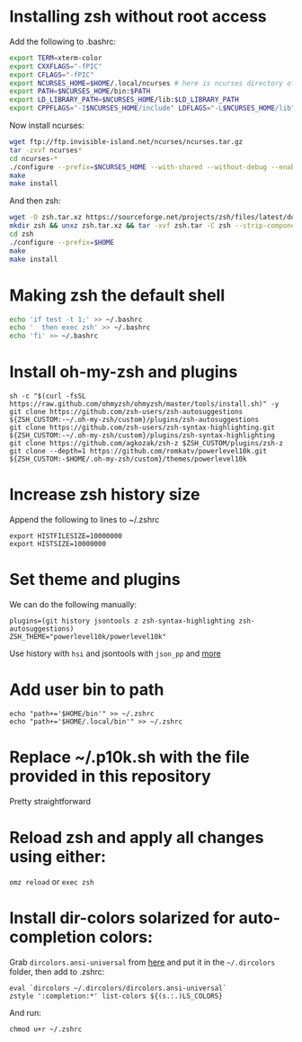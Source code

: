 # Installing zsh without root access

Add the following to .bashrc:

```bash
export TERM=xterm-color
export CXXFLAGS="-fPIC"
export CFLAGS="-fPIC"
export NCURSES_HOME=$HOME/.local/ncurses # here is ncurses directory of home directory. You can set your own path
export PATH=$NCURSES_HOME/bin:$PATH
export LD_LIBRARY_PATH=$NCURSES_HOME/lib:$LD_LIBRARY_PATH
export CPPFLAGS="-I$NCURSES_HOME/include" LDFLAGS="-L$NCURSES_HOME/lib"
```
Now install ncurses:

```bash
wget ftp://ftp.invisible-island.net/ncurses/ncurses.tar.gz
tar -zxvf ncurses*
cd ncurses-*
./configure --prefix=$NCURSES_HOME --with-shared --without-debug --enable-widec  
make
make install
```
And then zsh:

```bash
wget -O zsh.tar.xz https://sourceforge.net/projects/zsh/files/latest/download --no-check-certificate
mkdir zsh && unxz zsh.tar.xz && tar -xvf zsh.tar -C zsh --strip-components 1
cd zsh
./configure --prefix=$HOME
make
make install
```

# Making zsh the default shell

```bash
echo 'if test -t 1;' >> ~/.bashrc
echo '  then exec zsh' >> ~/.bashrc
echo 'fi' >> ~/.bashrc
```

# Install oh-my-zsh and plugins

```
sh -c "$(curl -fsSL https://raw.github.com/ohmyzsh/ohmyzsh/master/tools/install.sh)" -y
git clone https://github.com/zsh-users/zsh-autosuggestions ${ZSH_CUSTOM:-~/.oh-my-zsh/custom}/plugins/zsh-autosuggestions
git clone https://github.com/zsh-users/zsh-syntax-highlighting.git ${ZSH_CUSTOM:-~/.oh-my-zsh/custom}/plugins/zsh-syntax-highlighting
git clone https://github.com/agkozak/zsh-z $ZSH_CUSTOM/plugins/zsh-z
git clone --depth=1 https://github.com/romkatv/powerlevel10k.git ${ZSH_CUSTOM:-$HOME/.oh-my-zsh/custom}/themes/powerlevel10k
```

# Increase zsh history size

Append the following to lines to ~/.zshrc
```
export HISTFILESIZE=10000000
export HISTSIZE=10000000
```

# Set theme and plugins

We can do the following manually:
```
plugins=(git history jsontools z zsh-syntax-highlighting zsh-autosuggestions)
ZSH_THEME="powerlevel10k/powerlevel10k"
```
Use history with ```hsi``` and jsontools with ```json_pp``` and [more](https://github.com/ohmyzsh/ohmyzsh/tree/master/plugins/jsontools)


# Add user bin to path
```
echo "path+='$HOME/bin'" >> ~/.zshrc
echo "path+='$HOME/.local/bin'" >> ~/.zshrc
```

# Replace ~/.p10k.sh with the file provided in this repository

Pretty straightforward


# Reload zsh and apply all changes using either:

```omz reload``` or ```exec zsh```

# Install dir-colors solarized for auto-completion colors:

Grab ```dircolors.ansi-universal``` from [here](https://github.com/seebi/dircolors-solarized) and put it in the ```~/.dircolors``` folder, then add to .zshrc:

```
eval `dircolors ~/.dircolors/dircolors.ansi-universal`
zstyle ':completion:*' list-colors ${(s.:.)LS_COLORS}
```
And run:
```
chmod u+r ~/.zshrc
```




